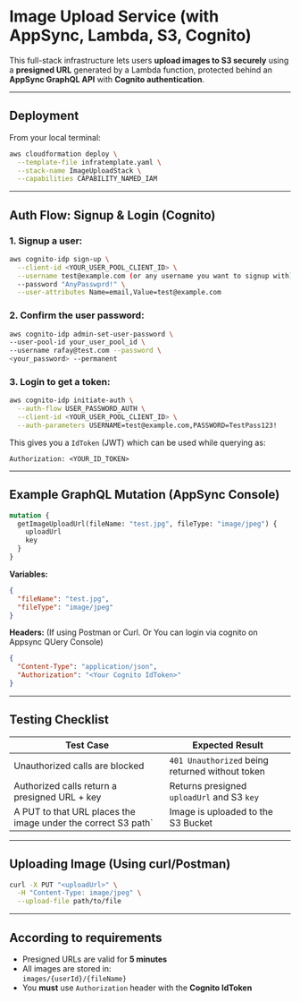 # Image Upload Service (with AppSync, Lambda, S3, Cognito)

This full-stack infrastructure lets users **upload images to S3 securely** using a **presigned URL** generated by a Lambda function, protected behind an **AppSync GraphQL API** with **Cognito authentication**.

---

## Deployment

From your local terminal:

```bash
aws cloudformation deploy \
  --template-file infratemplate.yaml \
  --stack-name ImageUploadStack \
  --capabilities CAPABILITY_NAMED_IAM
```

---

## Auth Flow: Signup & Login (Cognito)

### 1. Signup a user:

```bash
aws cognito-idp sign-up \
  --client-id <YOUR_USER_POOL_CLIENT_ID> \
  --username test@example.com (or any username you want to signup with)\
  --password "AnyPasswprd!" \
  --user-attributes Name=email,Value=test@example.com
```

### 2. Confirm the user password:

```bash
aws cognito-idp admin-set-user-password \
--user-pool-id your_user_pool_id \
--username rafay@test.com --password \ 
<your_password> --permanent
```

### 3. Login to get a token:

```bash
aws cognito-idp initiate-auth \
  --auth-flow USER_PASSWORD_AUTH \
  --client-id <YOUR_USER_POOL_CLIENT_ID> \
  --auth-parameters USERNAME=test@example.com,PASSWORD=TestPass123!
```

This gives you a `IdToken` (JWT) which can be used while querying as:

```
Authorization: <YOUR_ID_TOKEN>
```

---

## Example GraphQL Mutation (AppSync Console)

```graphql
mutation {
  getImageUploadUrl(fileName: "test.jpg", fileType: "image/jpeg") {
    uploadUrl
    key
  }
}
```

**Variables:**

```json
{
  "fileName": "test.jpg",
  "fileType": "image/jpeg"
}
```

**Headers:** (If using Postman or Curl. Or You can login via cognito on Appsync QUery Console)

```json
{
  "Content-Type": "application/json",
  "Authorization": "<Your Cognito IdToken>"
}
```

---

## Testing Checklist

| Test Case                                          | Expected Result                                                          |
| -------------------------------------------------- | ------------------------------------------------------------------------ |
|  Unauthorized calls are blocked                    | `401 Unauthorized` being returned without token                          |
|  Authorized calls return a presigned URL + key          | Returns presigned `uploadUrl` and S3 `key`                               |
|  A PUT to that URL places the image under the correct S3 path` | Image is uploaded to the S3 Bucket                                       |

---

## Uploading Image (Using curl/Postman)

```bash
curl -X PUT "<uploadUrl>" \
  -H "Content-Type: image/jpeg" \
  --upload-file path/to/file
```

---

## According to requirements

- Presigned URLs are valid for **5 minutes**
- All images are stored in:\
  `images/{userId}/{fileName}`
- You **must** use `Authorization` header with the **Cognito IdToken**

